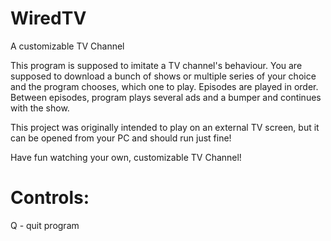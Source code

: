 # WiredTV
A customizable TV Channel

This program is supposed to imitate a TV channel's behaviour.
You are supposed to download a bunch of shows or multiple series of your choice and
the program chooses, which one to play. Episodes are played in order.
Between episodes, program plays several ads and a bumper and continues with the show.

This project was originally intended to play on an external TV screen, but
it can be opened from your PC and should run just fine!

Have fun watching your own, customizable TV Channel!

# Controls:


Q - quit program
